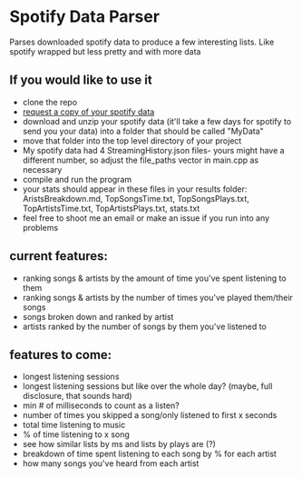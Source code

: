 # Spotify Data Parser
Parses downloaded spotify data to produce a few interesting lists. Like spotify wrapped but less pretty and with more data

## If you would like to use it
- clone the repo
- [request a copy of your spotify data](https://www.spotify.com/uk/account/privacy/)
- download and unzip your spotify data (it'll take a few days for spotify to send you your data) into a folder that should be called "MyData" 
- move that folder into the top level directory of your project
- My spotify data had 4 StreamingHistory.json files- yours might have a different number, so adjust the file_paths vector in main.cpp as necessary
- compile and run the program
- your stats should appear in these files in your results folder: AristsBreakdown.md, TopSongsTime.txt, TopSongsPlays.txt, TopArtistsTime.txt, TopArtistsPlays.txt, stats.txt
- feel free to shoot me an email or make an issue if you run into any problems

## current features:
- ranking songs & artists by the amount of time you've spent listening to them
- ranking songs & artists by the number of times you've played them/their songs
- songs broken down and ranked by artist
- artists ranked by the number of songs by them you've listened to

## features to come:
- longest listening sessions
- longest listening sessions but like over the whole day? (maybe, full disclosure, that sounds hard)
- min # of milliseconds to count as a listen?
- number of times you skipped a song/only listened to first x seconds
- total time listening to music
- % of time listening to x song
- see how similar lists by ms and lists by plays are (?)
- breakdown of time spent listening to each song by % for each artist
- how many songs you've heard from each artist
